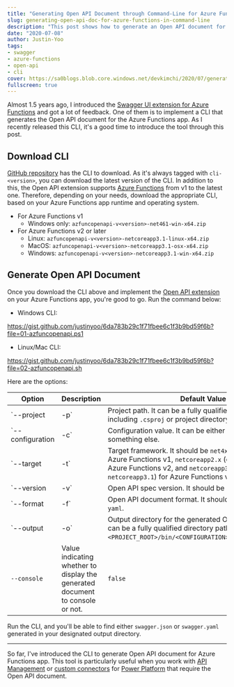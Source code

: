 ```yaml
---
title: "Generating Open API Document through Command-Line for Azure Functions"
slug: generating-open-api-doc-for-azure-functions-in-command-line
description: "This post shows how to generate an Open API document for Azure Functions, using a CLI."
date: "2020-07-08"
author: Justin-Yoo
tags:
- swagger
- azure-functions
- open-api
- cli
cover: https://sa0blogs.blob.core.windows.net/devkimchi/2020/07/generating-open-api-doc-for-azure-functions-in-command-line-00.png
fullscreen: true
---
```


Almost 1.5 years ago, I introduced the [Swagger UI extension for Azure Functions][post prev] and got a lot of feedback. One of them is to implement a CLI that generates the Open API document for the Azure Functions app. As I recently released this CLI, it's a good time to introduce the tool through this post.


## Download CLI ##

[GitHub repository][gh release] has the CLI to download. As it's always tagged with `cli-<version>`, you can download the latest version of the CLI. In addition to this, the Open API extension supports [Azure Functions][az func] from v1 to the latest one. Therefore, depending on your needs, download the appropriate CLI, based on your Azure Functions app runtime and operating system.

* For Azure Functions v1
  * Windows only: `azfuncopenapi-v<version>-net461-win-x64.zip`
* For Azure Functions v2 or later
  * Linux: `azfuncopenapi-v<version>-netcoreapp3.1-linux-x64.zip`
  * MacOS: `azfuncopenapi-v<version>-netcoreapp3.1-osx-x64.zip`
  * Windows: `azfuncopenapi-v<version>-netcoreapp3.1-win-x64.zip`


## Generate Open API Document ##

Once you download the CLI above and implement the [Open API extension][gh doc openapi] on your Azure Functions app, you're good to go. Run the command below:

* Windows CLI:

https://gist.github.com/justinyoo/6da783b29c1f71fbee6c1f3b9bd59f6b?file=01-azfuncopenapi.ps1

* Linux/Mac CLI:

https://gist.github.com/justinyoo/6da783b29c1f71fbee6c1f3b9bd59f6b?file=02-azfuncopenapi.sh

Here are the options:

| Option | Description | Default Value |
| --- | --- | --- |
| `--project|-p` | Project path. It can be a fully qualified project path including `.csproj` or project directory. | Current directory |
| `--configuration|-c` | Configuration value. It can be either `Debug`, `Release` or something else. | `Debug` |
| `--target|-t` | Target framework. It should be `net4x` (eg. `net461`) for Azure Functions v1, `netcoreapp2.x` (eg. `netcoreapp2.1`) for Azure Functions v2, and `netcoreapp3.x` (eg. `netcoreapp3.1`) for Azure Functions v3. | `netcoreapp2.1` |
| `--version|-v` | Open API spec version. It should be either `v2` or `v3`. | `v2` |
| `--format|-f` | Open API document format. It should be either `json` or `yaml`. | `json` |
| `--output|-o` | Output directory for the generated Open API document. It can be a fully qualified directory path or relative path from `<PROJECT_ROOT>/bin/<CONFIGURATION>/<TARGET_FRAMEWORK>`. | `output` |
| `--console` | Value indicating whether to display the generated document to console or not. | `false` |

Run the CLI, and you'll be able to find either `swagger.json` or `swagger.yaml` generated in your designated output directory.

---

So far, I've introduced the CLI to generate Open API document for Azure Functions app. This tool is particularly useful when you work with [API Management][az apim] or [custom connectors][az cuscon] for [Power Platform][power platform] that require the Open API document.


[post prev]: /2019/02/02/introducing-swagger-ui-on-azure-functions/

[gh release]: https://github.com/aliencube/AzureFunctions.Extensions/releases
[gh doc openapi]: https://github.com/aliencube/AzureFunctions.Extensions/blob/dev/docs/openapi.md

[az func]: https://docs.microsoft.com/azure/azure-functions/functions-overview?WT.mc_id=devkimchicom-blog-juyoo
[az apim]: https://docs.microsoft.com/azure/api-management/api-management-key-concepts?WT.mc_id=devkimchicom-blog-juyoo
[az cuscon]: https://docs.microsoft.com/connectors/custom-connectors/?WT.mc_id=devkimchicom-blog-juyoo

[power platform]: https://powerplatform.microsoft.com/?WT.mc_id=devkimchicom-blog-juyoo
